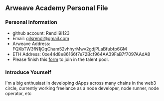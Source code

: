 ## Arweave Academy Personal File

### Personal information

- github account: Rendii9i123
- Email: gilsrendi@gmail.com
- Arweave Address: FQXbTW3fN1jOqCham52vhhyrMwv2gdjPLaBfubfp6GM 
- ETH Address: 0xe44d8e86166f7e72Bcf964AA39FaB7f7097AAdA8 
- Please finish this [form](https://docs.google.com/forms/d/e/1FAIpQLSfWA5fIIcBgmRppm3jNz5vmf9Mai_QMVil-2pO4r7YKn_Zhtw/viewform?usp=sf_link) to join in the talent pool.

### Introduce Yourself
I'm a big enthusiast in developing dApps across many chains in the web3 circle, currently working freelance as a node developer, node runner, node operator, etc 
